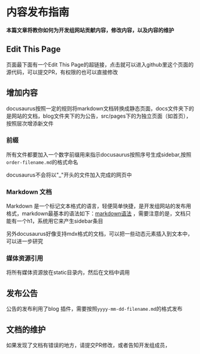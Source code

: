 # 内容发布指南
**本篇文章将教你如何为开发组网站贡献内容，修改内容，以及内容的维护**
## Edit This Page
页面最下面有一个Edit This Page的超链接，点击就可以进入github里这个页面的源代码，可以提交PR，有权限的也可以直接修改
## 增加内容
docusaurus按照一定的规则将markdown文档转换成静态页面，docs文件夹下的是网站的文档，blog文件夹下的为公告，src/pages下的为独立页面（如首页），按照层次增添新文件
### 前缀
所有文件都要加入一个数字前缀用来指示docusaurus按照序号生成sidebar,按照`order-filename.md`的格式命名

docusaurus不会将以"_"开头的文件加入完成的网页中
### Markdown 文档
Markdown 是一个标记文本格式的语言，轻便简单快捷，是开发组网站的发布用格式，markdown最基本的语法如下：[markdown语法](https://commonmark.org/) ，需要注意的是，文档只能有一个h1，系统用它来产生sidebar条目

另外docusaurus好像支持mdx格式的文档，可以把一些动态元素插入到文本中，可以进一步研究
### 媒体资源引用
将所有媒体资源放在static目录内，然后在文档中调用

## 发布公告
公告的发布利用了blog 插件，需要按照`yyyy-mm-dd-filename.md`的格式发布

## 文档的维护
如果发现了文档有错误的地方，请提交PR修改，或者告知开发组成员，
